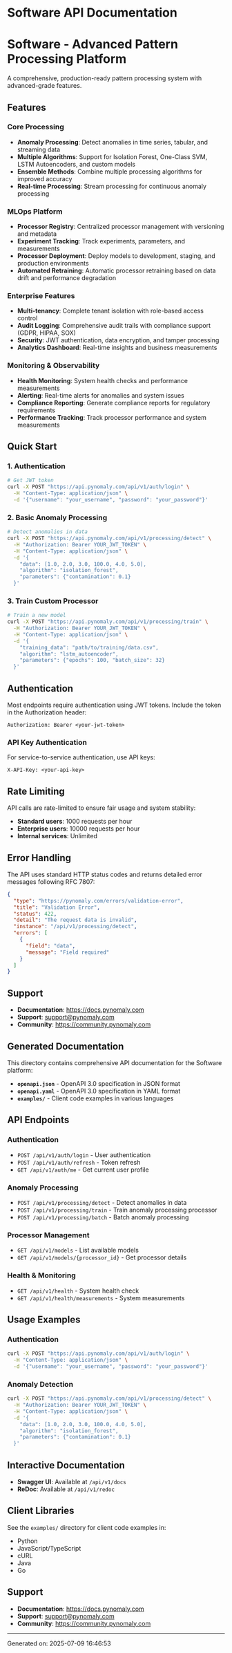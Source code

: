 # Software API Documentation


# Software - Advanced Pattern Processing Platform

A comprehensive, production-ready pattern processing system with advanced-grade features.

## Features

### Core Processing
- **Anomaly Processing**: Detect anomalies in time series, tabular, and streaming data
- **Multiple Algorithms**: Support for Isolation Forest, One-Class SVM, LSTM Autoencoders, and custom models
- **Ensemble Methods**: Combine multiple processing algorithms for improved accuracy
- **Real-time Processing**: Stream processing for continuous anomaly processing

### MLOps Platform
- **Processor Registry**: Centralized processor management with versioning and metadata
- **Experiment Tracking**: Track experiments, parameters, and measurements
- **Processor Deployment**: Deploy models to development, staging, and production environments
- **Automated Retraining**: Automatic processor retraining based on data drift and performance degradation

### Enterprise Features
- **Multi-tenancy**: Complete tenant isolation with role-based access control
- **Audit Logging**: Comprehensive audit trails with compliance support (GDPR, HIPAA, SOX)
- **Security**: JWT authentication, data encryption, and tamper processing
- **Analytics Dashboard**: Real-time insights and business measurements

### Monitoring & Observability
- **Health Monitoring**: System health checks and performance measurements
- **Alerting**: Real-time alerts for anomalies and system issues
- **Compliance Reporting**: Generate compliance reports for regulatory requirements
- **Performance Tracking**: Track processor performance and system measurements

## Quick Start

### 1. Authentication
```bash
# Get JWT token
curl -X POST "https://api.pynomaly.com/api/v1/auth/login" \
  -H "Content-Type: application/json" \
  -d '{"username": "your_username", "password": "your_password"}'
```

### 2. Basic Anomaly Processing
```bash
# Detect anomalies in data
curl -X POST "https://api.pynomaly.com/api/v1/processing/detect" \
  -H "Authorization: Bearer YOUR_JWT_TOKEN" \
  -H "Content-Type: application/json" \
  -d '{
    "data": [1.0, 2.0, 3.0, 100.0, 4.0, 5.0],
    "algorithm": "isolation_forest",
    "parameters": {"contamination": 0.1}
  }'
```

### 3. Train Custom Processor
```bash
# Train a new model
curl -X POST "https://api.pynomaly.com/api/v1/processing/train" \
  -H "Authorization: Bearer YOUR_JWT_TOKEN" \
  -H "Content-Type: application/json" \
  -d '{
    "training_data": "path/to/training/data.csv",
    "algorithm": "lstm_autoencoder",
    "parameters": {"epochs": 100, "batch_size": 32}
  }'
```

## Authentication

Most endpoints require authentication using JWT tokens. Include the token in the Authorization header:

```
Authorization: Bearer <your-jwt-token>
```

### API Key Authentication
For service-to-service authentication, use API keys:

```
X-API-Key: <your-api-key>
```

## Rate Limiting

API calls are rate-limited to ensure fair usage and system stability:
- **Standard users**: 1000 requests per hour
- **Enterprise users**: 10000 requests per hour
- **Internal services**: Unlimited

## Error Handling

The API uses standard HTTP status codes and returns detailed error messages following RFC 7807:

```json
{
  "type": "https://pynomaly.com/errors/validation-error",
  "title": "Validation Error",
  "status": 422,
  "detail": "The request data is invalid",
  "instance": "/api/v1/processing/detect",
  "errors": [
    {
      "field": "data",
      "message": "Field required"
    }
  ]
}
```

## Support

- **Documentation**: https://docs.pynomaly.com
- **Support**: support@pynomaly.com
- **Community**: https://community.pynomaly.com


## Generated Documentation

This directory contains comprehensive API documentation for the Software platform:

- **`openapi.json`** - OpenAPI 3.0 specification in JSON format
- **`openapi.yaml`** - OpenAPI 3.0 specification in YAML format
- **`examples/`** - Client code examples in various languages

## API Endpoints

### Authentication
- `POST /api/v1/auth/login` - User authentication
- `POST /api/v1/auth/refresh` - Token refresh
- `GET /api/v1/auth/me` - Get current user profile

### Anomaly Processing
- `POST /api/v1/processing/detect` - Detect anomalies in data
- `POST /api/v1/processing/train` - Train anomaly processing processor
- `POST /api/v1/processing/batch` - Batch anomaly processing

### Processor Management
- `GET /api/v1/models` - List available models
- `GET /api/v1/models/{processor_id}` - Get processor details

### Health & Monitoring
- `GET /api/v1/health` - System health check
- `GET /api/v1/health/measurements` - System measurements

## Usage Examples

### Authentication
```bash
curl -X POST "https://api.pynomaly.com/api/v1/auth/login" \
  -H "Content-Type: application/json" \
  -d '{"username": "your_username", "password": "your_password"}'
```

### Anomaly Detection
```bash
curl -X POST "https://api.pynomaly.com/api/v1/processing/detect" \
  -H "Authorization: Bearer YOUR_JWT_TOKEN" \
  -H "Content-Type: application/json" \
  -d '{
    "data": [1.0, 2.0, 3.0, 100.0, 4.0, 5.0],
    "algorithm": "isolation_forest",
    "parameters": {"contamination": 0.1}
  }'
```

## Interactive Documentation

- **Swagger UI**: Available at `/api/v1/docs`
- **ReDoc**: Available at `/api/v1/redoc`

## Client Libraries

See the `examples/` directory for client code examples in:
- Python
- JavaScript/TypeScript
- cURL
- Java
- Go

## Support

- **Documentation**: https://docs.pynomaly.com
- **Support**: support@pynomaly.com
- **Community**: https://community.pynomaly.com

---

Generated on: 2025-07-09 16:46:53
